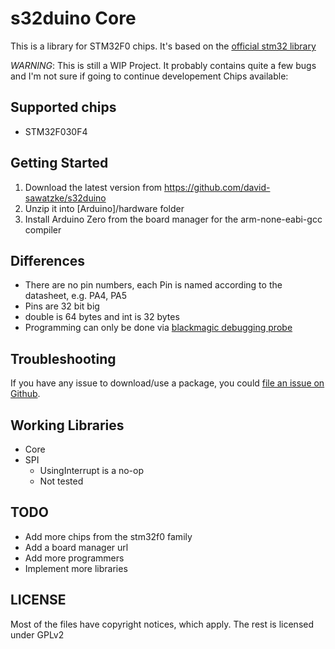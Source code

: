 # s32duino Core

This is a library for STM32F0 chips. It's based on the [official stm32 library](https://github.com/stm32duino/Arduino_Core_STM32)

*WARNING*: This is still a WIP Project. It probably contains quite a few bugs and I'm not sure if going to continue developement
Chips available:

## Supported chips

- STM32F030F4

## Getting Started

1. Download the latest version from https://github.com/david-sawatzke/s32duino
2. Unzip it into [Arduino]/hardware folder
3. Install Arduino Zero from the board manager for the arm-none-eabi-gcc compiler

## Differences

- There are no pin numbers, each Pin is named according to the datasheet, e.g. PA4, PA5
- Pins are 32 bit big
- double is 64 bytes and int is 32 bytes
- Programming can only be done via [blackmagic debugging probe](https://github.com/blacksphere/blackmagic)

## Troubleshooting

If you have any issue to download/use a package, you could [file an issue on Github](https://github.com/david-sawatzke/s32duino/issues/new).

## Working Libraries
- Core
- SPI
  - UsingInterrupt is a no-op
  - Not tested

## TODO

- Add more chips from the stm32f0 family
- Add a board manager url
- Add more programmers
- Implement more libraries

## LICENSE
Most of the files have copyright notices, which apply. The rest is licensed under GPLv2
